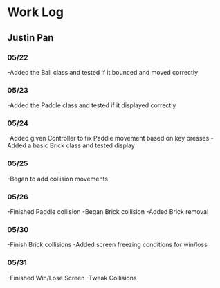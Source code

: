 # Work Log

## Justin Pan

### 05/22

-Added the Ball class and tested if it bounced and moved correctly

### 05/23

-Added the Paddle class and tested if it displayed correctly

### 05/24

-Added given Controller to fix Paddle movement based on key presses
-Added a basic Brick class and tested display

### 05/25

-Began to add collision movements

### 05/26

-Finished Paddle collision
-Began Brick collision
-Added Brick removal

### 05/30

-Finish Brick collisions
-Added screen freezing conditions for win/loss

### 05/31
-Finished Win/Lose Screen
-Tweak Collisions
